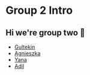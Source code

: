 # Group 2 Intro

## Hi we're group two 👋

- [Gultekin](./members/gultekinbirol.md)
- [Agnieszka](./members/agnieszka.md)
- [Yana](./members/yana.md)
- [Adil](./members/adil.md)
